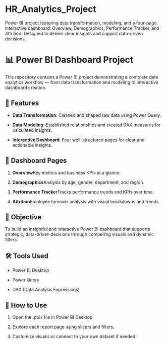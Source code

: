 # HR_Analytics_Project
Power BI project featuring data transformation, modeling, and a four-page interactive dashboard: Overview, Demographics, Performance Tracker, and Attrition. Designed to deliver clear insights and support data-driven decisions.

📊 Power BI Dashboard Project
=============================

This repository contains a Power BI project demonstrating a complete data analytics workflow — from data transformation and modeling to interactive dashboard creation.

🔧 Features
-----------

*   **Data Transformation**: Cleaned and shaped raw data using Power Query.
    
*   **Data Modeling**: Established relationships and created DAX measures for calculated insights.
    
*   **Interactive Dashboard**: Four well-structured pages for clear and actionable insights.
    

📁 Dashboard Pages
------------------

1.  **Overview**Key metrics and business KPIs at a glance.
    
2.  **Demographics**Analysis by age, gender, department, and region.
    
3.  **Performance Tracker**Tracks performance trends and KPIs over time.
    
4.  **Attrition**Employee turnover analysis with visual breakdowns and trends.
    

🎯 Objective
------------

To build an insightful and interactive Power BI dashboard that supports strategic, data-driven decisions through compelling visuals and dynamic filters.

🛠 Tools Used
-------------

*   Power BI Desktop
    
*   Power Query
    
*   DAX (Data Analysis Expressions)
    

📌 How to Use
-------------

1.  Open the .pbix file in Power BI Desktop.
    
2.  Explore each report page using slicers and filters.
    
3.  Customize visuals or connect to your own dataset if needed.
